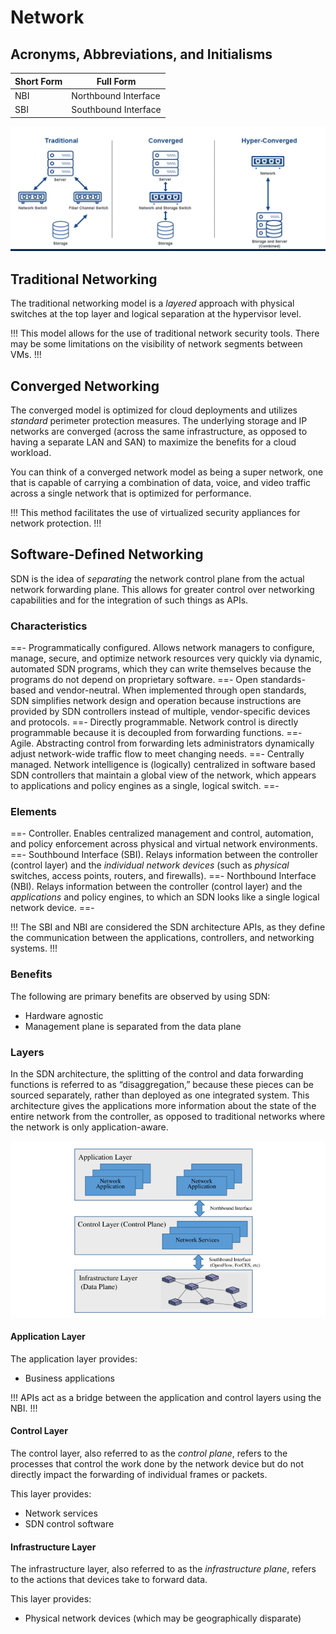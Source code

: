 # Network

## Acronyms, Abbreviations, and Initialisms

| Short Form | Full Form |
| - | - |
| NBI | Northbound Interface |
| SBI | Southbound Interface |

![Network Models](/static/network-models.png)

## Traditional Networking

The traditional networking model is a *layered* approach with physical switches at the top layer and logical separation at the hypervisor level.

!!!
This model allows for the use of traditional network security tools. There may be some limitations on the visibility of network segments between VMs.
!!!

## Converged Networking

The converged model is optimized for cloud deployments and utilizes *standard* perimeter protection measures. The underlying storage and IP networks are converged (across the same infrastructure, as opposed to having a separate LAN and SAN) to maximize the benefits for a cloud workload.

You can think of a converged network model as being a super network, one that is capable of carrying a combination of data, voice, and video traffic across a single network that is optimized for performance.

!!!
This method facilitates the use of virtualized security appliances for network protection.
!!!

## Software-Defined Networking

SDN is the idea of *separating* the network control plane from the actual network forwarding plane. This allows for greater control over networking capabilities and for the integration of such things as APIs.

### Characteristics

==- Programmatically configured.
Allows network managers to configure, manage, secure, and optimize network resources very quickly via dynamic, automated SDN programs, which they can write themselves because the programs do not depend on proprietary software.
==- Open standards-based and vendor-neutral.
When implemented through open standards, SDN simplifies network design and operation because instructions are provided by SDN controllers instead of multiple, vendor-specific devices and protocols.
==- Directly programmable.
Network control is directly programmable because it is decoupled from forwarding functions.
==- Agile.
Abstracting control from forwarding lets administrators dynamically adjust network-wide traffic flow to meet changing needs.
==- Centrally managed.
Network intelligence is (logically) centralized in software based SDN controllers that maintain a global view of the network, which appears to applications and policy engines as a single, logical switch.
==-

### Elements

==- Controller.
Enables centralized management and control, automation, and policy enforcement across physical and virtual network environments.
==- Southbound Interface (SBI).
Relays information between the controller (control layer) and the *individual network devices* (such as *physical* switches, access points, routers, and firewalls).
==- Northbound Interface (NBI).
Relays information between the controller (control layer) and the *applications* and policy engines, to which an SDN looks like a single logical network device.
==-

!!!
The SBI and NBI are considered the SDN architecture APIs, as they define the communication between the applications, controllers, and networking systems.
!!!

### Benefits

The following are primary benefits are observed by using SDN:

- Hardware agnostic
- Management plane is separated from the data plane

### Layers

In the SDN architecture, the splitting of the control and data forwarding functions is referred to as “disaggregation,” because these pieces can be sourced separately, rather than deployed as one integrated system. This architecture gives the applications more information about the state of the entire network from the controller, as opposed to traditional networks where the network is only application-aware.

![SDN Architecture](/static/sdn-architecture.png)

#### Application Layer

The application layer provides:

- Business applications

!!!
APIs act as a bridge between the application and control layers using the NBI.
!!!

#### Control Layer

The control layer, also referred to as the *control plane*, refers to the processes that control the work done by the network device but do not directly impact the forwarding of individual frames or packets.

This layer provides:

- Network services
- SDN control software

#### Infrastructure Layer

The infrastructure layer, also referred to as the *infrastructure plane*, refers to the actions that devices take to forward data.

This layer provides:

- Physical network devices (which may be geographically disparate)

